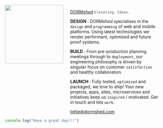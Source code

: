 <img src="http://dormshed.com/static/img/shed.svg" align="left" width="192px" height="192px" />
<img align="left" width="0" height="350px" hspace=10/>

> <a href="http://dormshed.com">DORM*shed*</a> `Elevating.` `Ideas.`


**DESIGN** : DORM*shed* specialises in the `design` and `programming` of web and mobile platforms. Using latest technologies we render performant, optimised and future proof systems.


**BUILD** : From pre-production planning meetings through to `deployment`, our engineering philosophy is driven by singular focus on customer `satisfaction` and healthy collaboration.


**LAUNCH** : Fully tested, `optimised` and packaged, we love to ship! Your new projects, apps, sites, microservices and initiatives keep us `inspired` / motivated. Get in touch and lets `work`.

[lottie@dormshed.com](lottie@dormshed.com)

```Javascript
console.log("Have a great day!!!")
```
